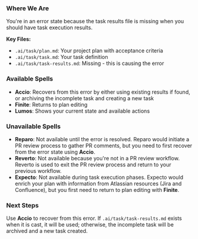 ### Where We Are
You're in an error state because the task results file is missing when you should have task execution results.

**Key Files:**
- `.ai/task/plan.md`: Your project plan with acceptance criteria
- `.ai/task/task.md`: Your task definition
- `.ai/task/task-results.md`: Missing - this is causing the error

### Available Spells
- **Accio**: Recovers from this error by either using existing results if found, or archiving the incomplete task and creating a new task
- **Finite**: Returns to plan editing
- **Lumos**: Shows your current state and available actions

### Unavailable Spells
- **Reparo**: Not available until the error is resolved. Reparo would initiate a PR review process to gather PR comments, but you need to first recover from the error state using **Accio**.
- **Reverto**: Not available because you're not in a PR review workflow. Reverto is used to exit the PR review process and return to your previous workflow.
- **Expecto**: Not available during task execution phases. Expecto would enrich your plan with information from Atlassian resources (Jira and Confluence), but you first need to return to plan editing with **Finite**.

### Next Steps
Use **Accio** to recover from this error. If `.ai/task/task-results.md` exists when it is cast, it will be used; otherwise, the incomplete task will be archived and a new task created.